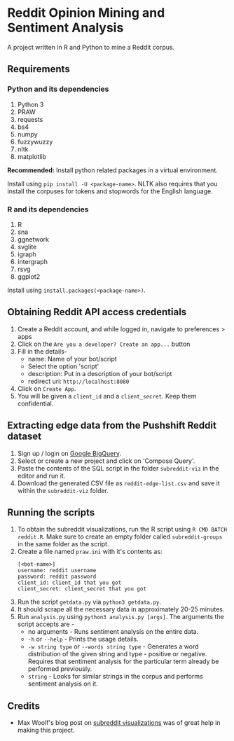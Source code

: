 # Reddit Opinion Mining and Sentiment Analysis

A project written in R and Python to mine a Reddit corpus.

## Requirements

### Python and its dependencies

1. Python 3
2. PRAW
3. requests
4. bs4
5. numpy
6. fuzzywuzzy
7. nltk
8. matplotlib

**Recommended:** Install python related packages in a virtual environment.

Install using `pip install -U <package-name>`. NLTK also requires that you install the corpuses for tokens and stopwords for the English language.

### R and its dependencies

1. R
2. sna
3. ggnetwork
4. svglite
5. igraph
6. intergraph
7. rsvg
8. ggplot2

Install using `install.packages(<package-name>)`.

## Obtaining Reddit API access credentials

1. Create a Reddit account, and while logged in, navigate to preferences > apps
2. Click on the `Are you a developer? Create an app...` button
3. Fill in the details-
    * name: Name of your bot/script
    * Select the option 'script'
    * description: Put in a description of your bot/script
    * redirect uri: `http://localhost:8080`
4. Click on `Create App`.
5. You will be given a `client_id` and a `client_secret`. Keep them confidential.

## Extracting edge data from the Pushshift Reddit dataset

1. Sign up / login on [Google BigQuery](https://bigquery.cloud.google.com).
2. Select or create a new project and click on 'Compose Query'.
3. Paste the contents of the SQL script in the folder `subreddit-viz` in the editor and run it.
4. Download the generated CSV file as `reddit-edge-list.csv` and save it within the `subreddit-viz` folder.

## Running the scripts

1. To obtain the subreddit visualizations, run the R script using `R CMD BATCH reddit.R`. Make sure to create an empty folder called `subreddit-groups` in the same folder as the script.
2. Create a file named `praw.ini` with it's contents as:
    ```plaintext
    [<bot-name>]
    username: reddit username
    password: reddit password
    client_id: client_id that you got
    client_secret: client_secret that you got
    ```
3. Run the script `getdata.py` via `python3 getdata.py`.
4. It should scrape all the necessary data in approximately 20-25 minutes.
5. Run `analysis.py` using `python3 analysis.py [args]`. The arguments the script accepts are -
    * no arguments - Runs sentiment analysis on the entire data.
    * `-h` or `--help` - Prints the usage details.
    * `-w string type` or `--words string type` - Generates a word distribution of the given string and type - positive or negative. Requires that sentiment analysis for the particular term already be performed previously.
    * `string` - Looks for similar strings in the corpus and performs sentiment analysis on it.

## Credits

* Max Woolf's blog post on [subreddit visualizations](http://minimaxir.com/2016/05/reddit-graph/) was of great help in making this project.